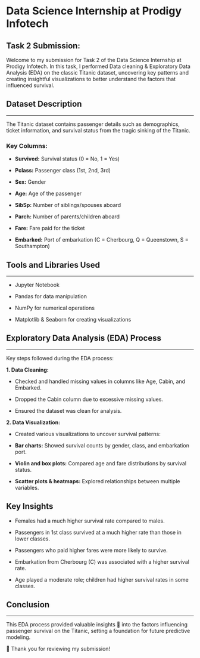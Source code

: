 # **Data Science Internship at Prodigy Infotech**

## **Task 2 Submission:**

Welcome to my submission for Task 2 of the Data Science Internship at Prodigy Infotech.
In this task, I performed Data cleaning & Exploratory Data Analysis (EDA) on the classic Titanic dataset, uncovering key patterns and creating insightful visualizations to better understand the factors that influenced survival.

## Dataset Description
____________

The Titanic dataset contains passenger details such as demographics, ticket information, and survival status from the tragic sinking of the Titanic.

### Key Columns:

* **Survived:** Survival status (0 = No, 1 = Yes)

* **Pclass:** Passenger class (1st, 2nd, 3rd)

* **Sex:** Gender

* **Age:** Age of the passenger

* **SibSp:** Number of siblings/spouses aboard

* **Parch:** Number of parents/children aboard

* **Fare:** Fare paid for the ticket

* **Embarked:** Port of embarkation (C = Cherbourg, Q = Queenstown, S = Southampton)

## Tools and Libraries Used
__________________
 * Jupyter Notebook

* Pandas for data manipulation

* NumPy for numerical operations

* Matplotlib & Seaborn for creating visualizations

## Exploratory Data Analysis (EDA) Process
________________
Key steps followed during the EDA process:

**1. Data Cleaning:**

- Checked and handled missing values in columns like Age, Cabin, and Embarked.

- Dropped the Cabin column due to excessive missing values.

- Ensured the dataset was clean for analysis.

**2. Data Visualization:**

- Created various visualizations to uncover survival patterns:

- **Bar charts:** Showed survival counts by gender, class, and embarkation port.

- **Violin and box plots:** Compared age and fare distributions by survival status.

- **Scatter plots & heatmaps:** Explored relationships between multiple variables.

## Key Insights

* Females had a much higher survival rate compared to males.

* Passengers in 1st class survived at a much higher rate than those in lower classes.

* Passengers who paid higher fares were more likely to survive.

* Embarkation from Cherbourg (C) was associated with a higher survival rate.

* Age played a moderate role; children had higher survival rates in some classes.

## Conclusion
____________

This EDA process provided valuable insights 🌟 into the factors influencing passenger survival on the Titanic, setting a foundation for future predictive modeling.

🙏 Thank you for reviewing my submission!
